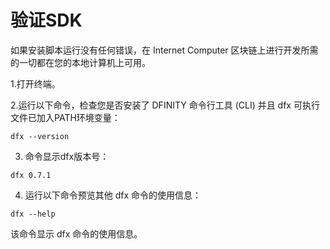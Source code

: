 # 验证SDK

如果安装脚本运行没有任何错误，在 Internet Computer 区块链上进行开发所需的一切都在您的本地计算机上可用。

1.打开终端。

2.运行以下命令，检查您是否安装了 DFINITY 命令行工具 \(CLI\) 并且 dfx 可执行文件已加入PATH环境变量：﻿

```text
﻿dfx --version﻿
```

3. 命令显示dfx版本号：﻿

```text
﻿dfx 0.7.1
```

4. 运行以下命令预览其他 dfx 命令的使用信息：﻿

```text
dfx --help﻿
```

该命令显示 dfx 命令的使用信息。

